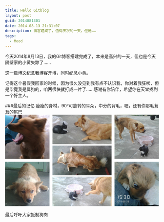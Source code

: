 ```yaml
---
title: Hello Gitblog
layout: post
guid: 2014081301
date: 2014-08-13 21:31:07
description: 博客建成了，值得庆祝的一天，但是……
tags: 
  - Mood
---
```


今天2014年8月13日，我的Git博客搭建完成了，本来是高兴的一天，但也是今天隔壁家的小黄失踪了……

这一篇博文纪念我博客开博，同时纪念小黄。

记得这个暑假我回家的时候，因为很久没见到我有点不认识我，你对着我狂吠，但是毕竟我是属狗的，咱两很快就打成一片了……感谢有你陪伴，希望你在天堂找到一个好主人。

###最后的记忆
瘦瘦的身材，90°可旋转的耳朵，中分的背毛，嗯，还有你那毛茸茸的尾巴
![Jekyll](/media/files/2014/08/14/xiaohuang.jpg)


最后呼吁大家抵制狗肉

